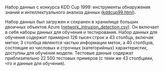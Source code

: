 Набор данных с конкурса KDD Cup 1999: инструменты обнаружения знаний и интеллектуального анализа данных (<a href="http://kdd.ics.uci.edu/databases/kddcup99/kddcup99.html">kddcup99.html</a>).<p> </p>Набор данных был загружен и сохранен в хранилище больших двоичных объектов Azure (<a href="https://azuremlsampleexperiments.blob.core.windows.net/datasets/network_intrusion_detection.csv">network_intrusion_detection.csv</a>). Он включает в себя наборы данных для обучения и тестирования. Набор данных для обучения содержит примерно 126 тысяч строк и 43 столбца, включая метки; 3 столбца являются частью информации меток, а 40 столбцов, состоящие из числовых и строчных (категорийных) характеристик, доступны для обучения модели. Тестовые данные содержат приблизительно 22 500 тестовых примеров (с теми же 43 столбцами, что и данные для обучения).

<!---HONumber=July15_HO3-->